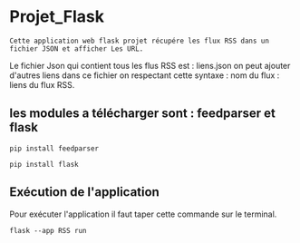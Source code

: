 # Projet_Flask
                      
    Cette application web flask projet récupére les flux RSS dans un fichier JSON et afficher Les URL.
    
Le fichier Json qui contient tous les flus RSS est : liens.json
  on peut ajouter d'autres liens dans ce fichier on respectant cette syntaxe : nom du flux : liens du flux RSS.
  

## les modules a télécharger sont : feedparser et flask 

``` pip install feedparser ```

``` pip install flask ```

## Exécution de l'application 

Pour exécuter l'application il faut taper cette commande sur le terminal.

``` flask --app RSS run ```



